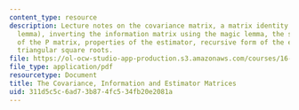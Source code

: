 ```yaml
---
content_type: resource
description: Lecture notes on the covariance matrix, a matrix identity (the magic
  lemma), inverting the information matrix using the magic lemma, the square root
  of the P matrix, properties of the estimator, recursive form of the estimator, and
  triangular square roots.
file: https://ol-ocw-studio-app-production.s3.amazonaws.com/courses/16-346-astrodynamics-fall-2008/311d5c5c6ad73b874fc534fb20e2081a_lec_22.pdf
file_type: application/pdf
resourcetype: Document
title: The Covariance, Information and Estimator Matrices
uid: 311d5c5c-6ad7-3b87-4fc5-34fb20e2081a
---
```

